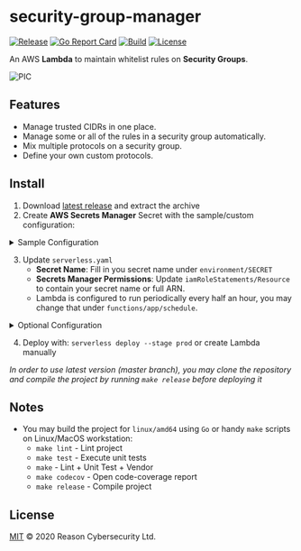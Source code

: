 # security-group-manager
[![Release](https://img.shields.io/github/v/release/ReasonSoftware/security-group-manager)](https://github.com/ReasonSoftware/security-group-manager/releases/latest)
[![Go Report Card](https://goreportcard.com/badge/github.com/ReasonSoftware/security-group-manager)](https://goreportcard.com/report/github.com/ReasonSoftware/security-group-manager)
[![Build](https://github.com/ReasonSoftware/security-group-manager/workflows/build/badge.svg)](https://github.com/ReasonSoftware/security-group-manager/actions)
[![License](https://img.shields.io/github/license/ReasonSoftware/security-group-manager)](LICENSE.md)

An AWS **Lambda** to maintain whitelist rules on **Security Groups**.

![PIC](docs/images/demo.gif)

## Features
- Manage trusted CIDRs in one place.
- Manage some or all of the rules in a security group automatically.
- Mix multiple protocols on a security group.
- Define your own custom protocols.

## Install
1. Download [latest release](https://github.com/ReasonSoftware/security-group-manager/releases/latest) and extract the archive
3. Create **AWS Secrets Manager** Secret with the sample/custom configuration:

<details><summary>Sample Configuration</summary>

```json
{
    "protocols": {
        "http": {
            "transport": "tcp",
            "from_port": 80,
            "to_port": 80
        },
        "https": {
            "transport": "tcp",
            "from_port": 443,
            "to_port": 443
        },
        "ssh": {
            "transport": "tcp",
            "from_port": 22,
            "to_port": 22
        },
        "rdp": {
            "transport": "tcp",
            "from_port": 3389,
            "to_port": 3389
        }
    },
    "rules": [
        {
            "cidr": "34.226.14.13/32",
            "note": "Primary VPN"
        },
        {
            "cidr": "52.15.127.128/27",
            "note": "UK Office"
        },
        {
            "cidr": "35.158.136.0/22",
            "note": "US Office"
        },
        {
            "cidr": "52.57.254.0/29",
            "note": "IL Office"
        },
        {
            "cidr": "13.54.63.128/32",
            "note": "Backup VPN"
        }
    ]
}
```

</details>

3. Update `serverless.yaml`
    - **Secret Name**: Fill in you secret name under `environment/SECRET`
    - **Secrets Manager Permissions**: Update `iamRoleStatements/Resource` to contain your secret name or full ARN.
    - Lambda is configured to run periodically every half an hour, you may change that under `functions/app/schedule`.

<details><summary>Optional Configuration</summary>

You may tweak the Lambda's behavior via additional environmental variables:
- `DEBUG=true` - Enable verbose logs
- `LOCAL=true` - Toggle to execute outside of AWS Lambda environment (useful during local development)

</details>

4. Deploy with: `serverless deploy --stage prod` or create Lambda manually

*In order to use latest version (master branch), you may clone the repository and compile the project by running `make release` before deploying it*

## Notes
- You may build the project for `linux/amd64` using `Go` or handy `make` scripts on Linux/MacOS workstation:
  - `make lint` - Lint project
  - `make test` - Execute unit tests
  - `make` - Lint + Unit Test + Vendor
  - `make codecov` - Open code-coverage report
  - `make release` - Compile project

## License
[MIT](LICENSE.md) © 2020 Reason Cybersecurity Ltd.
